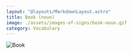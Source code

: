 ```yaml
---
layout: "@layouts/MarkdownLayout.astro"
title: Book (noun)
image: ./assets/images-of-signs/book-noun.gif
category: Vocabulary
---
```


![Book](@signs/book-noun.gif)
